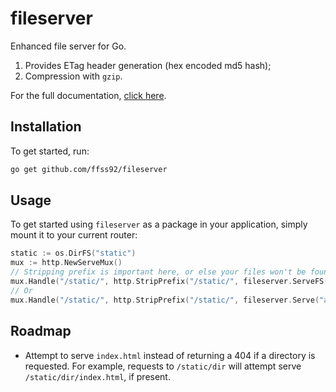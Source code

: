 # fileserver

Enhanced file server for Go.

1. Provides ETag header generation (hex encoded md5 hash);
1. Compression with `gzip`.

For the full documentation, [click here](https://pkg.go.dev/github.com/ffss92/fileserver).

## Installation

To get started, run:

```bash
go get github.com/ffss92/fileserver
```

## Usage

To get started using `fileserver` as a package in your application, simply mount it to your current router:

```go
static := os.DirFS("static")
mux := http.NewServeMux()
// Stripping prefix is important here, or else your files won't be found.
mux.Handle("/static/", http.StripPrefix("/static/", fileserver.ServeFS(static)))
// Or
mux.Handle("/static/", http.StripPrefix("/static/", fileserver.Serve("assets")))
```

## Roadmap

- Attempt to serve `index.html` instead of returning a 404 if a
  directory is requested. For example, requests to `/static/dir`
  will attempt serve `/static/dir/index.html`, if present.
